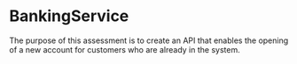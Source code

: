 # BankingService
The purpose of this assessment is to create an API that enables the opening of a new account for customers who are already in the system.
